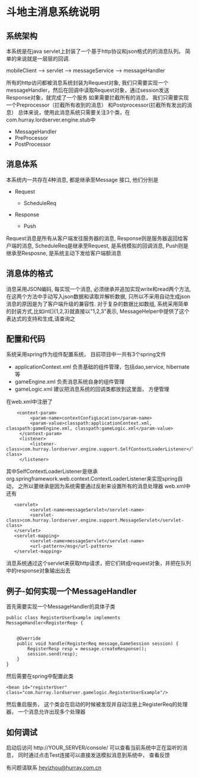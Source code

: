 斗地主消息系统说明
====================

系统架构
--------------------

本系统是在java servlet上封装了一个基于http协议和json格式的的消息队列。 简单的来说就是一层层的回调.

mobileClient --> servlet --> messageService --> messageHandler

所有的http访问都被消息系统封装为Request对象, 我们只需要实现一个messageHandler，然后在回调中读取Request对象，通过session发送Response对象，就完成了一个服务
如果需要拦截所有的消息， 我们只需要实现一个Preprocessor（拦截所有收到的消息） 和Postprocessor(拦截所有发出的消息）
总体来说，使用此消息系统只需要关注3个类，在com.hurray.lordserver.engine.stub中

*  MessageHandler
*  PreProcessor
*  PostProcessor

消息体系
--------------------

本系统内一共存在4种消息, 都是继承至Message 接口, 他们分别是

* Request
    * ScheduleReq

* Response
    * Push


Request消息是所有从客户端发往服务器的消息, Response则是服务器返回给客户端的消息,  ScheduleReq是继承至Request, 是系统模拟的回调消息,  Push则是继承至Resposne, 是系统主动下发给客户端额消息

消息体的格式
------------------

消息采用JSON编码, 每实现一个消息, 必须继承并追加实现write和read两个方法, 在这两个方法中手动写入json数据和读取并解析数据, 只所以不采用自动生成json消息的原因是为了客户端升级的兼容性. 对于复杂的数据比如数组, 系统采用简单的封装方式,比如int[]{1,2,3}就直接以"1,2,3"表示, MessageHelper中提供了这个表达式的支持和生成,请查询之


配置和代码
--------------------

系统采用spring作为组件配置系统， 目前项目中一共有3个spring文件

*   applicationContext.xml 负责基础的组件管理，包括dao,service, hibernate等
*   gameEngine.xml  负责消息系统自身的组件管理
*   gameLogic.xml   建议把消息系统的回调类都放到这里面， 方便管理

在web.xml中注册了

        <context-param>
             <param-name>contextConfigLocation</param-name>
             <param-value>classpath:applicationContext.xml, classpath:gameEngine.xml, classpath:gameLogic.xml</param-value>
         </context-param>
         <listener>
             <listener-class>com.hurray.lordserver.engine.support.SelfContextLoaderListener</listener-class>
         </listener>


其中SelfContextLoaderListener是继承org.springframework.web.context.ContextLoaderListener来实现spring自动， 之所以要继承是因为系统需要通过反射来设置所有的消息处理器
web.xml中还有

       <servlet>
             <servlet-name>messageServlet</servlet-name>
             <servlet-class>com.hurray.lordserver.engine.support.MessageServlet</servlet-class>
       </servlet>
       <servlet-mapping>
             <servlet-name>messageServlet</servlet-name>
             <url-pattern>/msg</url-pattern>
       </servlet-mapping>

消息系统通过这个servlet来获取http请求，把它们转成request对象，并把在队列中的response对象输出出去

例子-如何实现一个MessageHandler
--------------------

首先需要实现一个MessageHandler的具体子类

    public class RegisterUserExample implements MessageHandler<RegisterReq> {


        @Override
        public void handle(RegisterReq message,GameSession session) {
        	RegisterResp resp = message.createResponse();
            session.send(resp);
        }
    }

然后需要在spring中配置此类

    <bean id="registerUser" class="com.hurray.lordserver.gamelogic.RegisterUserExample"/>

然后重启服务， 这个类会在启动的时候被发现并自动注册上RegisterReq的处理器，  一个消息允许出现多个处理器


如何调试
--------------------
启动后访问 http://YOUR_SERVER/console/ 可以查看当前系统中正在监听的消息， 同时通过点击Test连接可以直接发送模拟消息到系统中， 查看反馈

有问题请联系 heyizhou@hurray.com.cn